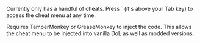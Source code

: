 Currently only has a handful of cheats. Press ` (it's above your Tab key) to access the cheat menu at any time.

Requires TamperMonkey or GreaseMonkey to inject the code. This allows the cheat menu to be injected into vanilla DoL as well as modded versions.
